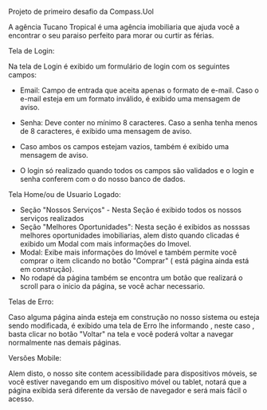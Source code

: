 Projeto de primeiro desafio da Compass.Uol


A agência Tucano Tropical é uma agência imobiliaria que ajuda você a encontrar o seu paraiso perfeito para morar ou curtir as férias.

Tela de Login:

Na tela de Login é exibido um formulário de login com os seguintes campos:

- Email: Campo de entrada que aceita apenas o formato de e-mail. Caso o e-mail esteja em um formato inválido, é exibido uma mensagem de aviso.

- Senha: Deve conter no mínimo 8 caracteres. Caso a senha tenha menos de 8 caracteres, é exibido uma mensagem de aviso.

- Caso ambos os campos estejam vazios, também é exibido uma mensagem de aviso.

- O login só realizado quando todos os campos são validados e o login e senha conferem com o do nosso banco de dados.


Tela Home/ou de Usuario Logado:

- Seção "Nossos Serviços" - Nesta Seção é exibido todos os nossos serviços realizados
- Seção "Melhores Oportunidades": Nesta seção é exibidos as nosssas melhores oportunidades imobiliarias, alem disto quando clicadas é exibido um Modal com mais informações do Imovel.
- Modal: Exibe mais informações do Imóvel e também permite você comprar o item clicando no botão "Comprar" ( está página ainda está em construção).
- No rodapé da página também se encontra um botão que realizará o scroll para o inicio da página, se você achar necessario. 

Telas de Erro:

Caso alguma página ainda esteja em construção no nosso sistema ou esteja sendo modificada, é exibido uma tela de Erro lhe informando , neste caso , basta clicar no botão "Voltar" na tela e você poderá voltar a navegar normalmente nas demais páginas.

Versões Mobile: 

Alem disto, o nosso site contem acessibilidade para dispositivos móveis, se você estiver navegando em um dispositivo móvel ou tablet, notará que a página exibida será diferente da versão de navegador e será mais fácil o acesso.